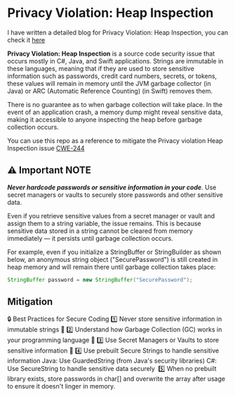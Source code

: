 # Privacy Violation: Heap Inspection

I have written a detailed blog for Privacy Violation: Heap Inspection, you can check it [here](https://sahildari.medium.com/sast-series-part-2-ecbaca2b9c97)

__Privacy Violation: Heap Inspection__ is a source code security issue that occurs mostly in C#, Java, and Swift applications. Strings are immutable in these languages, meaning that if they are used to store sensitive information such as passwords, credit card numbers, secrets, or tokens, these values will remain in memory until the JVM garbage collector (in Java) or ARC (Automatic Reference Counting) (in Swift) removes them.

There is no guarantee as to when garbage collection will take place. In the event of an application crash, a memory dump might reveal sensitive data, making it accessible to anyone inspecting the heap before garbage collection occurs.

You can use this repo as a reference to mitigate the Privacy violation Heap Inspection issue [CWE-244](https://cwe.mitre.org/data/definitions/244.html)

## :warning: Important NOTE

___Never hardcode passwords or sensitive information in your code___. Use secret managers or vaults to securely store passwords and other sensitive data.

Even if you retrieve sensitive values from a secret manager or vault and assign them to a string variable, the issue remains. This is because sensitive data stored in a string cannot be cleared from memory immediately — it persists until garbage collection occurs.

For example, even if you initialize a StringBuffer or StringBuilder as shown below, an anonymous string object ("SecurePassword") is still created in heap memory and will remain there until garbage collection takes place:

```java
StringBuffer password = new StringBuffer("SecurePassword");
```

## Mitigation

🔒 Best Practices for Secure Coding
1️⃣ Never store sensitive information in immutable strings 🚫
2️⃣ Understand how Garbage Collection (GC) works in your programming language 🧐
3️⃣ Use Secret Managers or Vaults to store sensitive information 🔐
4️⃣ Use prebuilt Secure Strings to handle sensitive information
Java: Use GuardedString (from Java's security libraries)
C#: Use SecureString to handle sensitive data securely 
5️⃣ When no prebuilt library exists, store passwords in char[] and overwrite the array after usage to ensure it doesn't linger in memory.